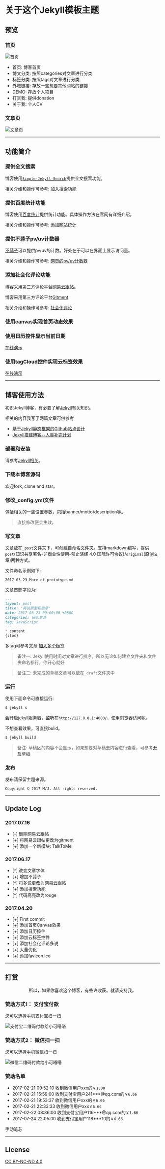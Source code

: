 # 关于这个Jekyll模板主题

## 预览

### 首页

![首页](https://github.com/qiaoshengchuan/qiaoshengchuan.github.io/blob/master/styles/images/blog/blog.png?raw=true)

+ 首页: 博客首页
+ 博文分类: 按照categories对文章进行分类
+ 标签分类: 按照tags对文章进行分类
+ 外域链接: 存放一些想要其他网站的链接
+ DEMO: 存放个人项目
+ 打赏我: 提供donation
+ 关于我: 个人CV

### 文章页

![文章页](https://github.com/qiaoshengchuan/qiaoshengchuan.github.io/blob/master/styles/images/blog/page.png?raw=true)

---

## 功能简介

### 提供全文搜索

博客使用[`Simple-Jekyll-Search`](https://github.com/christian-fei/Simple-Jekyll-Search)提供全文搜索功能。

相关介绍和操作可参考: [加入搜索功能](http://qiaoshengchuan.com/2017/05/09/Jekyll-second/#加入搜索功能)

### 提供百度统计功能

博客使用[百度统计](https://tongji.baidu.com/web/welcome/login)提供统计功能。具体操作方法在官网有详细介绍。

相关介绍和操作可参考: [添加网站统计](http://qiaoshengchuan.com/2017/05/09/Jekyll-second/#添加网站统计)

### 提供不蒜子pv/uv计数器

[不蒜子](http://busuanzi.ibruce.info/)可以提供pv/uv的计数。好处在于可以在界面上显示访问量。

相关介绍和操作可参考: [网页的pv/uv计数器](http://qiaoshengchuan.com/2017/05/09/Jekyll-second/#网页的pvuv计数器)

### 添加社会化评论功能

<del>博客采用第三方评论平台[网易云跟帖](https://gentie.163.com/info.html)</del>。

博客采用第三方评论平台[Gitment](https://github.com/imsun/gitment)

相关介绍和操作可参考: [社会化评论](http://qiaoshengchuan.com/2017/05/09/Jekyll-second/#社会化网页评论)

### 使用canvas实现首页动态效果

### 使用日历控件显示当前日期

[在线演示](http://qiaoshengchuan.com/effects/demo/demo-calender/index.html)

### 使用tagCloud控件实现云标签效果

[在线演示](http://qiaoshengchuan.com/effects/demo/demo-tagscloud/index.html)

---

## 博客使用方法

初识Jekyll博客，有必要了解[Jekyll](https://jekyllrb.com/)有关知识。

相关的内容我写了两篇文章可供参考

+ [基于Jekyll静态框架的Github站点设计](http://qiaoshengchuan.com/2017/02/22/Jekyll-Cpanel/)
+ [Jekyll搭建博客--人类补完计划](http://qiaoshengchuan.com/2017/05/09/Jekyll-second/)

### 部署和安装

请参考[Jekyll相关](http://qiaoshengchuan.com/2017/02/22/Jekyll-Cpanel/#jekyll相关)。

### 下载本博客源码

欢迎fork, clone and star。

### 修改_config.yml文件

包括相关的一些设置参数，包括banner/motto/description等。

> 直接修改便会生效。

### 写文章

文章放在`_post`文件夹下，可创建自命名文件夹。支持markdown编写，提供`post`(知识共享署名-非商业性使用-禁止演绎 4.0 国际许可协议)/`original`(原创文章)两种方式。

文件命名示例如下:

```
2017-03-23-More-of-prototype.md
```

文章首部字段为:

```markdown
---
layout: post
title: "再谈原型和继承"
date: 2017-03-23 09:00:00 +0800
categories: 研究生涯
tag: JavaScript
---
* content
{:toc}
```

多tag可参考文章:[加入多个标签](http://qiaoshengchuan.com/2017/05/09/Jekyll-second/#如何加入多个标签)

> 备注一: Jekyll使用时间对文章进行排序，所以无论如何建立文件夹和文件夹命名都行，你开心就好

> 备注二: 未完成的草稿文章可以放在`_draft`文件夹中

### 运行

使用下面命令可直接运行:

```bash
$ jekyll s
```

会开启jekyll服务器，监听在`http://127.0.0.1:4000/`，使用浏览器访问呢。

不想查看效果，可直接bulid。

```bash
$ jekyll build
```

> 备注: 草稿区的内容不会显示，如果想要对草稿去内容进行查看，可参考[开启草稿](http://qiaoshengchuan.com/2017/05/09/Jekyll-second/#jekyll的一些使用技巧)

### 发布

发布请保留主题来源。

```text
Copyright © 2017 M/J. All rights reserved.
```

---

## Update Log

### 2017.07.16

- [-] 删除网易云跟帖
- [+] 将网易云跟帖更改为gitment
- [+] 添加一个新模块: TalkToMe

### 2017.06.17

- [^] 改变文章字体
- [+] 增加不蒜子
- [^] 将多说更改为网易云跟帖
- [+] 添加搜索功能
- [^] 代码高亮改为rouge


### 2017.04.20

- [+] First commit
- [+] 添加首页Canvas效果
- [+] 添加日历控件
- [+] 添加云标签控件
- [+] 添加社会化评论多说
- [+] 大量优化
- [+] 添加favicon.ico

---

## 打赏

<p align="center">所以，如果你喜欢这个博客，有些许收获。就请支持我。</p>

### 赞助方式1： 支付宝付款

您可以选择手机支付宝扫一扫

<img src="https://github.com/qiaoshengchuan/qiaoshengchuan.github.io/blob/master/styles/images/zhifubao.jpg?raw=true" alt="支付宝二维码付款给小可嗒嗒" />

### 赞助方式2： 微信扫一扫

您可以选择手机微信扫一扫

![微信二维码付款给小可嗒嗒](https://github.com/qiaoshengchuan/qiaoshengchuan.github.io/blob/master/styles/images/wechat.jpg?raw=true)

### 赞助名单

+ 2017-02-21 09:52:10 收到微信用户xxx的`￥1.00`
+ 2017-02-21 15:59:00 收到支付宝用户241***@qq.com的`￥6.66`
+ 2017-02-21 19:53:37 收到微信用户xxx的`￥6.66`
+ 2017-02-21 22:33:33 收到微信用户xxx`￥6.66`
+ 2017-02-22 08:36:00 收到支付宝用户116***@qq.com的`￥1.66`
+ 2017-07-24 22:05:00 收到支付宝用户118***10的`￥6.66`

手动笔芯

---

## License

[CC BY-NC-ND 4.0](https://creativecommons.org/licenses/by-nc-nd/4.0/)